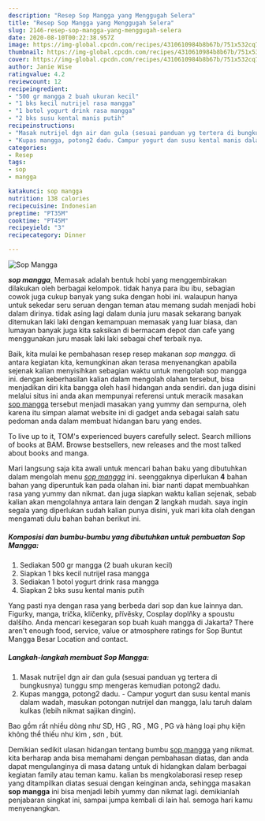 ```yaml
---
description: "Resep Sop Mangga yang Menggugah Selera"
title: "Resep Sop Mangga yang Menggugah Selera"
slug: 2146-resep-sop-mangga-yang-menggugah-selera
date: 2020-08-10T00:22:38.957Z
image: https://img-global.cpcdn.com/recipes/4310610984b8b67b/751x532cq70/sop-mangga-foto-resep-utama.jpg
thumbnail: https://img-global.cpcdn.com/recipes/4310610984b8b67b/751x532cq70/sop-mangga-foto-resep-utama.jpg
cover: https://img-global.cpcdn.com/recipes/4310610984b8b67b/751x532cq70/sop-mangga-foto-resep-utama.jpg
author: Janie Wise
ratingvalue: 4.2
reviewcount: 12
recipeingredient:
- "500 gr mangga 2 buah ukuran kecil"
- "1 bks kecil nutrijel rasa mangga"
- "1 botol yogurt drink rasa mangga"
- "2 bks susu kental manis putih"
recipeinstructions:
- "Masak nutrijel dgn air dan gula (sesuai panduan yg tertera di bungkusnya) tunggu smp mengeras kemudian potong2 dadu."
- "Kupas mangga, potong2 dadu. Campur yogurt dan susu kental manis dalam wadah, masukan potongan nutrijel dan mangga, lalu taruh dalam kulkas (lebih nikmat sajikan dingin)."
categories:
- Resep
tags:
- sop
- mangga

katakunci: sop mangga 
nutrition: 138 calories
recipecuisine: Indonesian
preptime: "PT35M"
cooktime: "PT45M"
recipeyield: "3"
recipecategory: Dinner

---
```



![Sop Mangga](https://img-global.cpcdn.com/recipes/4310610984b8b67b/751x532cq70/sop-mangga-foto-resep-utama.jpg)

<b><i>sop mangga</i></b>, Memasak adalah bentuk hobi yang menggembirakan dilakukan oleh berbagai kelompok. tidak hanya para ibu ibu, sebagian cowok juga cukup banyak yang suka dengan hobi ini. walaupun hanya untuk sekedar seru seruan dengan teman atau memang sudah menjadi hobi dalam dirinya. tidak asing lagi dalam dunia juru masak sekarang banyak ditemukan laki laki dengan kemampuan memasak yang luar biasa, dan lumayan banyak juga kita saksikan di bermacam depot dan cafe yang menggunakan juru masak laki laki sebagai chef terbaik nya.

Baik, kita mulai ke pembahasan resep resep makanan <i>sop mangga</i>. di antara kegiatan kita, kemungkinan akan terasa menyenangkan apabila sejenak kalian menyisihkan sebagian waktu untuk mengolah sop mangga ini. dengan keberhasilan kalian dalam mengolah olahan tersebut, bisa menjadikan diri kita bangga oleh hasil hidangan anda sendiri. dan juga disini melalui situs ini anda akan mempunyai referensi untuk meracik masakan <u>sop mangga</u> tersebut menjadi masakan yang yummy dan sempurna, oleh karena itu simpan alamat website ini di gadget anda sebagai salah satu pedoman anda dalam membuat hidangan baru yang endes.

To live up to it, TOM&#39;s experienced buyers carefully select. Search millions of books at BAM. Browse bestsellers, new releases and the most talked about books and manga.


Mari langsung saja kita awali untuk mencari bahan baku yang dibutuhkan dalam mengolah menu <u><i>sop mangga</i></u> ini. seenggaknya diperlukan <b>4</b> bahan bahan yang diperuntuk kan pada olahan ini. biar nanti dapat membuahkan rasa yang yummy dan nikmat. dan juga siapkan waktu kalian sejenak, sebab kalian akan mengolahnya antara lain dengan <b>2</b> langkah mudah. saya ingin segala yang diperlukan sudah kalian punya disini, yuk mari kita olah dengan mengamati dulu bahan bahan berikut ini.

<!--inarticleads1-->

##### Komposisi dan bumbu-bumbu yang dibutuhkan untuk pembuatan Sop Mangga:

1. Sediakan 500 gr mangga (2 buah ukuran kecil)
1. Siapkan 1 bks kecil nutrijel rasa mangga
1. Sediakan 1 botol yogurt drink rasa mangga
1. Siapkan 2 bks susu kental manis putih


Yang pasti nya dengan rasa yang berbeda dari sop dan kue lainnya dan. Figurky, manga, trička, klíčenky, přívěsky, Cosplay doplňky a spoustu dalšího. Anda mencari kesegaran sop buah kuah mangga di Jakarta? There aren&#39;t enough food, service, value or atmosphere ratings for Sop Buntut Mangga Besar Location and contact. 

<!--inarticleads2-->

##### Langkah-langkah membuat Sop Mangga:

1. Masak nutrijel dgn air dan gula (sesuai panduan yg tertera di bungkusnya) tunggu smp mengeras kemudian potong2 dadu.
1. Kupas mangga, potong2 dadu. - Campur yogurt dan susu kental manis dalam wadah, masukan potongan nutrijel dan mangga, lalu taruh dalam kulkas (lebih nikmat sajikan dingin).


Bao gồm rất nhiều dòng như SD, HG , RG , MG , PG và hàng loại phụ kiện không thể thiếu như kìm , sơn , bút. 

Demikian sedikit ulasan hidangan tentang bumbu <u>sop mangga</u> yang nikmat. kita berharap anda bisa memahami dengan pembahasan diatas, dan anda dapat mengulanginya di masa datang untuk di hidangkan dalam berbagai kegiatan family atau teman kamu. kalian bs mengkolaborasi resep resep yang ditampilkan diatas sesuai dengan keinginan anda, sehingga masakan <b>sop mangga</b> ini bisa menjadi lebih yummy dan nikmat lagi. demikianlah penjabaran singkat ini, sampai jumpa kembali di lain hal. semoga hari kamu menyenangkan.
